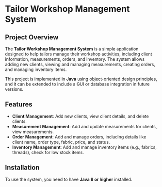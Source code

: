 # Tailor Workshop Management System

## Project Overview
The **Tailor Workshop Management System** is a simple application designed to help tailors manage their workshop activities, including client information, measurements, orders, and inventory. The system allows adding new clients, viewing and managing measurements, creating orders, and managing inventory items.

This project is implemented in **Java** using object-oriented design principles, and it can be extended to include a GUI or database integration in future versions.

## Features
- **Client Management**: Add new clients, view client details, and delete clients.
- **Measurement Management**: Add and update measurements for clients, view measurements.
- **Order Management**: Add and manage orders, including details like client name, order type, fabric, price, and status.
- **Inventory Management**: Add and manage inventory items (e.g., fabrics, threads), check for low stock items.

## Installation
To use the system, you need to have **Java 8 or higher** installed. 
